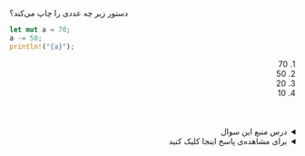 
دستور زیر چه عددی را چاپ می‌کند؟

```rust
let mut a = 70;
a -= 50;
println!("{a}");
```


<div dir="rtl">
1. 70
</div>
<div dir="rtl">
2. 50
</div>
<div dir="rtl">
3. 20
</div>
<div dir="rtl">
4. 10
</div>



<br />
<br />
<br />
<details dir="rtl">
  <summary>درس منبع این سوال</summary>

<div dir="rtl">
Operator -> آشنایی. ترکیب و دسته بندی , اولویت
</div>

</details>
<details dir="rtl">
  <summary>برای مشاهده‌ی پاسخ اینجا کلیک کنید</summary>
  
گزینه‌ی سوم صحیح است.
  
</details>
